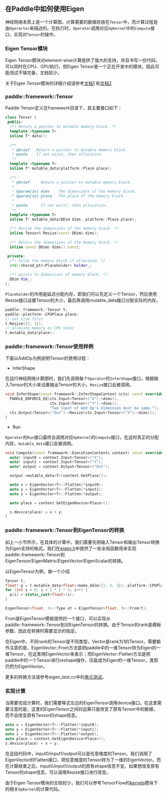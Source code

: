 ## 在Paddle中如何使用Eigen

神经网络本质上是一个计算图，计算需要的数据存放在`Tensor`中，而计算过程是由`Operartor`来描述的。在执行时，`Operator`调用对应`OpKernel`中的`Compute`接口，实现对`Tensor`的操作。


### Eigen Tensor模块

Eigen Tensor模块对element-wise计算提供了强大的支持，并且书写一份代码，可以同时在CPU、GPU执行。但Eigen Tensor是一个正在开发中的模块，因此可能测试不够完备，文档较少。

关于Eigen Tensor模块的详细介绍请参考[文档1](https://github.com/RLovelett/eigen/blob/master/unsupported/Eigen/CXX11/src/Tensor/README.md) 和[文档2](https://bitbucket.org/eigen/eigen/src/default/unsupported/Eigen/CXX11/src/Tensor/README.md)


### paddle::framework::Tensor

Paddle Tensor定义在framework目录下，其主要接口如下：

```cpp
class Tensor {
 public:
  /*! Return a pointer to mutable memory block. */
  template <typename T>
  inline T* data();
  
  /**
   * @brief   Return a pointer to mutable memory block.
   * @note    If not exist, then allocation.
   */
  template <typename T>
  inline T* mutable_data(platform::Place place);
  
  /**
   * @brief     Return a pointer to mutable memory block.
   *
   * @param[in] dims    The dimensions of the memory block.
   * @param[in] place   The place of the memory block.
   *
   * @note      If not exist, then allocation.
   */
  template <typename T>
  inline T* mutable_data(DDim dims, platform::Place place);
  
  /*! Resize the dimensions of the memory block. */
  inline Tensor& Resize(const DDim& dims);
  
  /*! Return the dimensions of the memory block. */
  inline const DDim& dims() const;

 private:  
  /*! holds the memory block if allocated. */
  std::shared_ptr<Placeholder> holder_;
  
  /*! points to dimensions of memory block. */
  DDim dim_;
};
```

`Placeholder`的作用是延迟分配内存，即我们可以先定义一个Tensor，然后使用Resize接口设置Tensor的大小，最后再调用mutable_data接口分配实际的内存。

```cpp
paddle::framework::Tensor t;
paddle::platform::CPUPlace place;
// set size first
t.Resize({2, 3});
// allocate memory on CPU later
t.mutable_data(place);
```

### paddle::framework::Tensor使用样例
下面以AddOp为例说明Tensor的使用过程：

- InferShape

在运行神经网络计算图时，我们先调用每个`Operator`的`InferShape`接口，根据输入Tensor的大小来设置输出Tensor的大小，`Resize`接口会被调用。

```cpp
void InferShape(const framework::InferShapeContext &ctx) const override {
  PADDLE_ENFORCE_EQ(ctx.Input<Tensor>("X")->dims(),
                    ctx.Input<Tensor>("Y")->dims(),
                    "Two input of Add Op's dimension must be same.");
  ctx.Output<Tensor>("Out")->Resize(ctx.Input<Tensor>("X")->dims());
}
```


- Run

`Operator`的`Run`接口最终会调用对应`OpKernel`的`Compute`接口，在这时真正的分配内存，`mutable_data`接口会被调用。

```cpp
void Compute(const framework::ExecutionContext& context) const override {
  auto* input0 = context.Input<Tensor>("X");
  auto* input1 = context.Input<Tensor>("Y");
  auto* output = context.Output<Tensor>("Out");

  output->mutable_data<T>(context.GetPlace());

  auto x = EigenVector<T>::Flatten(*input0);
  auto y = EigenVector<T>::Flatten(*input1);
  auto z = EigenVector<T>::Flatten(*output);

  auto place = context.GetEigenDevice<Place>();

  z.device(place) = x + y;
}
```


### paddle::framework::Tensor到EigenTensor的转换

如上一小节所示，在具体的计算中，我们需要先把输入Tensor和输出Tensor转换为Eigen支持的格式。我们在[eigen.h](https://github.com/PaddlePaddle/Paddle/blob/develop/paddle/fluid/framework/eigen.h)中提供了一些全局函数用来实现paddle::framework::Tensor到EigenTensor/EigenMatrix/EigenVector/EigenScalar的转换。

以EigenTensor为例，做一个介绍

```cpp
Tensor t;
float* p = t.mutable_data<float>(make_ddim({1, 2, 3}), platform::CPUPlace());
for (int i = 0; i < 1 * 2 * 3; i++) {
  p[i] = static_cast<float>(i);
}

EigenTensor<float, 3>::Type et = EigenTensor<float, 3>::From(t);
```

From是EigenTensor模板提供的一个接口，可以实现从paddle::framework::Tensor到对EigenTensor的转换。由于Tensor的rank是模板参数，因此在转换时需要显示的指定。

在Eigen中，不同rank的Tensor是不同类型，Vector是rank为1的Tensor。需要额外注意的是，EigenVector<T>::From方法是把paddle中的一维Tensor转为Eigen的一维Tensor，在这里用EigenVector来表示；而EigenVector<T>::Flatten方法是把paddle中的一个Tensor进行reshape操作，压扁成为Eigen的一维Tensor，类型仍然为EigenVector。

更多的转换方法请参考eigen_test.cc中的[单元测试](https://github.com/PaddlePaddle/Paddle/blob/develop/paddle/fluid/framework/eigen_test.cc)。



### 实现计算

当需要完成计算时，我们需要等式左边的EigenTensor调用device接口。在这里需要注意的是，这里的EigenTensor之间的运算只是改变了原有Tensor中的数据，而不会改变原有Tensor的shape信息。

```cpp
auto x = EigenVector<T>::Flatten(*input0);
auto y = EigenVector<T>::Flatten(*input1);
auto z = EigenVector<T>::Flatten(*output);
auto place = context.GetEigenDevice<Place>();
z.device(place) = x + y;
```

在这段代码中，input0/input1/output可以是任意维度的Tensor。我们调用了EigenVector的Flatten接口，把任意维度的Tensor转为了一维的EigenVector。而在计算结束之后，input0/input1/output的原有shape信息不变。如果想改变原有Tensor的shape信息，可以调用Resize接口进行改变。

由于Eigen Tensor模块的文档较少，我们可以参考TensorFlow的[kernels](https://github.com/tensorflow/tensorflow/tree/master/tensorflow/core/kernels)模块下的相关`OpKernel`的计算代码。
